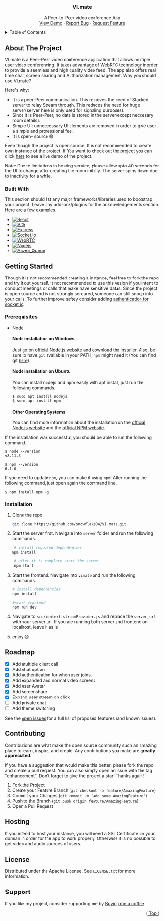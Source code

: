 
<a name="readme-top"></a>

<!-- PROJECT LOGO -->
<br />
<div align="center">
  <a href="https://github.com/snowflake04/VI.mate">
    <!-- <img src="images/logo.png" alt="Logo" width="80" height="80"> -->
  </a>

  <h3 align="center">VI.mate</h3>

  <p align="center">
    A Peer-to-Peer video conference App
    <br />
    <a href="https://github.com/othneildrew/Best-README-Template">View Demo</a>
    ·
    <a href="https://github.com/snowflake04/VI.mate/issues">Report Bug</a>
    ·
    <a href="https://github.com/snowflake04/VI.mate/issues">Request Feature</a>
  </p>
</div>



<!-- TABLE OF CONTENTS -->
<details>
  <summary>Table of Contents</summary>
  <ol>
    <li>
      <a href="#about-the-project">About The Project</a>
      <ul>
        <li><a href="#built-with">Built With</a></li>
      </ul>
    </li>
    <li>
      <a href="#getting-started">Getting Started</a>
      <ul>
        <li><a href="#prerequisites">Prerequisites</a></li>
        <li><a href="#installation">Installation</a></li>
      </ul>
    </li>
    <li><a href="#roadmap">Roadmap</a></li>
    <li><a href="#contributing">Contributing</a></li>
    <li><a href="#hosting">Hosting</a></li>
    <li><a href="#license">License</a></li>
    <li><a href="#support">Support</a></li>
  </ol>
</details>



<!-- ABOUT THE PROJECT -->
## About The Project

<!-- [![Product Name Screen Shot][product-screenshot]](https://example.com) -->

VI.mate is a Peer-Peer video conference application that allows multiple user video conferencing. It takes advantage of WebRTC technology inorder to provide a seemless and high quality video feed. The app also offers real time chat, screen sharing and Authorization management. Why you should use Vi.mate?

Here's why:
* It is a peer-Peer communication. This removes the need of Stacked server to relay Stream through. This reduces the need for huge server(server here is only used for signaling purposes).
* Since it is Peer-Peer, no data is stored in the server(except neccesary room details).
* Simple UI: unneccessary UI elements are removed in order to give user a simple and professional feel.
* It is open- source :smile:

Even though the project is open source, It is not recommended to create own instance of the project. If You want to check out the project you can click [here]() to see a live demo of the project.

Note: Due to limitations in hosting service, please allow upto 40 seconds for the UI to change after creating the room initally. The server spins down due to inactivity for a while.



### Built With

This section should list any major frameworks/libraries used to bootstrap your project. Leave any add-ons/plugins for the acknowledgements section. Here are a few examples.


* [![React][React.js]][React-url]
* [![Vite][Vitejs.dev]][Vite-url]
* [![Express][expressjs.com]][Expressjs-url]
* [![Socket.io][socket.io]][socket.io-url]
* [![WebRTC][webrtc.com]][webrtc-url]
* [![Nodejs][nodejs]][nodejs-url]
* [![Async_Queue][AsyncQueue.com]][npm-url]




<!-- GETTING STARTED -->
## Getting Started

Though it is not recommended creating a instance, feel free to fork the repo and try it out yourself. It not recommended to use this vesion if you intent to conduct meetings or calls that make have sensitive datas. Since the project is open source and is not strongly sercured, someone can still snoop into your calls. To further improve saftey consider adding [authentication for socket io](https://socket.io/docs/v4/server-api/#serverofnsp).

### Prerequisites
* Node
  #### Node installation on Windows

  Just go on [official Node.js website](https://nodejs.org/) and download the installer.
Also, be sure to have `git` available in your PATH, `npm` might need it (You can find git [here](https://git-scm.com/)).

  #### Node installation on Ubuntu

  You can install nodejs and npm easily with apt install, just run the following commands.

      $ sudo apt install nodejs
      $ sudo apt install npm

  #### Other Operating Systems
  You can find more information about the installation on the [official Node.js website](https://nodejs.org/) and the [official NPM website](https://npmjs.org/).

If the installation was successful, you should be able to run the following command.

    $ node --version
    v8.11.3

    $ npm --version
    6.1.0

If you need to update `npm`, you can make it using `npm`! After running the following command, just open again the command line.

    $ npm install npm -g


### Installation


1. Clone the repo
   ```sh
   git clone https://github.com/snowflake04/VI.mate.git
   ```

2. Start the server first. Navigate into `server` folder and run the following commands.
```sh
    # install required dependencies
   npm install

    # after it is complete start the server
    npm start
   ```
3. Start the frontend. Navigate into `vimate` and run the following commands.
   ```sh
   # install dependencies
   npm install

   #start frontend
   npm run dev
   ```
4. Navigate to `src/context.streamProvider.js` and replace the `server_url` with your server url. If you are running both server and frontend on localhost, leave it as is

5. enjoy :smile:

<!-- ROADMAP -->
## Roadmap

- [x] Add multiple client call
- [x] Add chat option
- [x] Add authentication for when user joins.
- [x] Add expanded and normal video screens
- [x] Add user Avatar
- [x] Add screenshare
- [x] Expand user stream on click
- [ ] Add private chat
- [ ] Add theme switching

See the [open issues](https://github.com/snowflake04/vi.mate/issues) for a full list of proposed features (and known issues).
>

<!-- CONTRIBUTING -->
## Contributing

Contributions are what make the open source community such an amazing place to learn, inspire, and create. Any contributions you make are **greatly appreciated**.

If you have a suggestion that would make this better, please fork the repo and create a pull request. You can also simply open an issue with the tag "enhancement".
Don't forget to give the project a star! Thanks again!

1. Fork the Project
2. Create your Feature Branch (`git checkout -b feature/AmazingFeature`)
3. Commit your Changes (`git commit -m 'Add some AmazingFeature'`)
4. Push to the Branch (`git push origin feature/AmazingFeature`)
5. Open a Pull Request


## Hosting
If you intend to host your instance, you will need a SSL Certificate on your domian in order for the app to work properly. Otherwise it is no possible to get video and audio sources of users.

<!-- LICENSE -->
## License

Distributed under the Apache License. See `LICENSE.txt` for more information.




<!-- CONTACT -->
## Support

If you like my project, consider supporting me by [Buying me a coffee](https://www.buymeacoffee.com/snowflake04)

<p align="right">(<a href="#readme-top"> Top </a>)</p>



<!-- MARKDOWN LINKS & IMAGES -->
<!-- https://www.markdownguide.org/basic-syntax/#reference-style-links -->
[contributors-shield]: https://img.shields.io/github/contributors/othneildrew/Best-README-Template.svg?style=for-the-badge
[contributors-url]: https://github.com/othneildrew/Best-README-Template/graphs/contributors
[forks-shield]: https://img.shields.io/github/forks/othneildrew/Best-README-Template.svg?style=for-the-badge
[forks-url]: https://github.com/snowflake04/mono/network/members
[stars-shield]: https://img.shields.io/github/stars/othneildrew/Best-README-Template.svg?style=for-the-badge
[stars-url]: https://github.com/othneildrew/Best-README-Template/stargazers
[issues-shield]: https://img.shields.io/github/issues/othneildrew/Best-README-Template.svg?style=for-the-badge
[issues-url]: https://github.com/othneildrew/Best-README-Template/issues
[license-shield]: https://img.shields.io/github/license/othneildrew/Best-README-Template.svg?style=for-the-badge
[license-url]: https://github.com/othneildrew/Best-README-Template/blob/master/LICENSE.txt
[linkedin-shield]: https://img.shields.io/badge/-LinkedIn-black.svg?style=for-the-badge&logo=linkedin&colorB=555
[linkedin-url]: https://linkedin.com/in/othneildrew
[product-screenshot]: images/screenshot.png
[expressjs.com]: https://img.shields.io/badge/Expressjs-000000?style=for-the-badge&logo=Expressjs&logoColor=white
[Expressjs-url]: https://expressjs.com/
[React.js]: https://img.shields.io/badge/React-20232A?style=for-the-badge&logo=react&logoColor=61DAFB
[React-url]: https://reactjs.org/
[Vitejs.dev]: https://img.shields.io/badge/Vite.js-35495E?style=for-the-badge&logo=vitejsdotdev&logoColor=4FC08D
[Vite-url]: https://vitejs.dev/
[socket.io]: https://img.shields.io/badge/Socket.io-DD0031?style=for-the-badge&logo=socketdotio&logoColor=white
[socket.io-url]: https://socket.io/
[webrtc.com]: https://img.shields.io/badge/WebRTC-4A4A55?style=for-the-badge&logo=webRTC&logoColor=FF3E00
[webrtc-url]: https://webrtc.com/
[nodejs]: https://img.shields.io/badge/nodejs-FF2D20?style=for-the-badge&logo=nodejsl&logoColor=white
[nodejs-url]: https://nodejs.org
[asyncQueue.com]: https://img.shields.io/badge/AsyncQueue-563D7C?style=for-the-badge&logo=asyncqueue&logoColor=white
[npm-url]: https://www.npmjs.com/package/@snowflake04/async-queue
 
